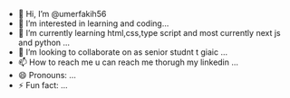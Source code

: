 - 👋 Hi, I’m @umerfakih56
- 👀 I’m interested in learning and coding...
- 🌱 I’m currently learning html,css,type script and most currently next js and python ...
- 💞️ I’m looking to collaborate on as senior studnt t giaic ...
- 📫 How to reach me u can reach me thorugh my linkedin ...
- 😄 Pronouns: ...
- ⚡ Fun fact: ...

<!---
umerfakih56/umerfakih56 is a ✨ special ✨ repository because its `README.md` (this file) appears on your GitHub profile.
You can click the Preview link to take a look at your changes.
--->
